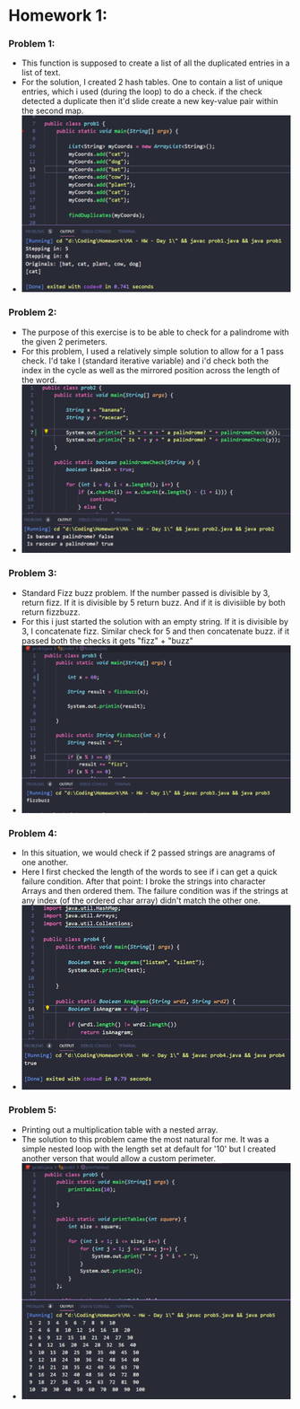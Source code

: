# Homework 1:

### Problem 1:

- This function is supposed to create a list of all the duplicated entries in a list of text.
- For the solution, I created 2 hash tables. One to contain a list of unique entries, which i used (during the loop) to do a check. if the check detected a duplicate then it'd slide create a new key-value pair within the second map.
- ![](https://github.com/KAwuah93/Week1Daily2/blob/master/assets/images/prob1.PNG?raw=true)

### Problem 2:

- The purpose of this exercise is to be able to check for a palindrome with the given 2 perimeters.
- For this problem, I used a relatively simple solution to allow for a 1 pass check. I'd take I (standard iterative variable) and i'd check both the index in the cycle as well as the mirrored position across the length of the word.
- ![](https://raw.githubusercontent.com/KAwuah93/Week1Daily2/master/assets/images/prob2.PNG)

### Problem 3:

- Standard Fizz buzz problem. If the number passed is divisible by 3, return fizz. If it is divisible by 5 return buzz. And if it is divisiible by both return fizzbuzz.
- For this i just started the solution with an empty string. If it is divisible by 3, I concatenate fizz. Similar check for 5 and then concatenate buzz. if it passed both the checks it gets "fizz" + "buzz"
- ![](https://raw.githubusercontent.com/KAwuah93/Week1Daily2/master/assets/images/prob3.PNG)

### Problem 4:

- In this situation, we would check if 2 passed strings are anagrams of one another.
- Here I first checked the length of the words to see if i can get a quick failure condition. After that point: I broke the strings into character Arrays and then ordered them. The failure condition was if the strings at any index (of the ordered char array) didn't match the other one.
- ![](https://raw.githubusercontent.com/KAwuah93/Week1Daily2/master/assets/images/prob4.PNG)

### Problem 5:

- Printing out a multiplication table with a nested array.
- The solution to this problem came the most natural for me. It was a simple nested loop with the length set at default for '10' but I created another verson that would allow a custom perimeter.
- ![](https://raw.githubusercontent.com/KAwuah93/Week1Daily2/master/assets/images/prob5.PNG)
